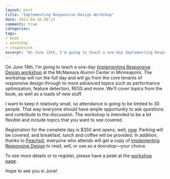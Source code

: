 ```yaml
---
layout: post
title: "Implementing Responsive Design Workshop"
date: 2013-04-16 08:13
comments: true
categories:
tags:
- book
- workshop
- responsive
excerpt: "On June 14th, I'm going to teach a one-day Implementing Responsive Design workshop at the McNamara Alumni Center in Minneapolis. Registration is open and limited to 30 people."
---
```


On June 14th, I'm going to teach a one-day [Implementing Responsive Design workshop](http://implementingresponsivedesign.com/workshops.php) at the McNamara Alumni Center in Minneapolis. The workshop will run the full day and will go from the core tenants of responsive design through to more advanced topics such as performance optimization, feature detection, RESS and more. We'll cover topics from the book, as well as a loads of new stuff.

I want to keep it relatively small, so attendance is going to be limited to 30 people. That way everyone should have ample opportunity to ask questions and contribute to the discussion. The workshop is intended to be a bit flexible and include topics that you want to see covered.

Registration for the complete day is $350 and opens, well, [now](https://timkadlec.wufoo.com/forms/implementing-responsive-design-workshop). Parking will be covered, and breakfast, lunch and coffee will be provided. In addition, thanks to [Peachpit](http://peachpit.com/), everyone who attends will get a copy of [Implementing Responsive Design](http://implementingresponsivedesign.com) to read, sell, or use as a doorstop—your choice.

To see more details or to register, please have a peek at the [workshop page](http://implementingresponsivedesign.com/workshops.php).

Hope to see you in June!